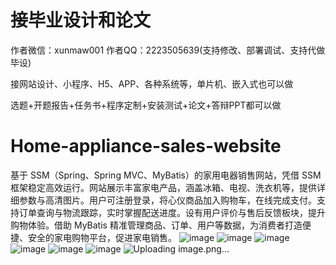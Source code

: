 # 接毕业设计和论文
作者微信：xunmaw001  作者QQ：2223505639(支持修改、部署调试、支持代做毕设)

接网站设计、小程序、H5、APP、各种系统等，单片机、嵌入式也可以做

选题+开题报告+任务书+程序定制+安装测试+论文+答辩PPT都可以做
# Home-appliance-sales-website
基于 SSM（Spring、Spring MVC、MyBatis）的家用电器销售网站，凭借 SSM 框架稳定高效运行。网站展示丰富家电产品，涵盖冰箱、电视、洗衣机等，提供详细参数与高清图片。用户可注册登录，将心仪商品加入购物车，在线完成支付。支持订单查询与物流跟踪，实时掌握配送进度。设有用户评价与售后反馈板块，提升购物体验。借助 MyBatis 精准管理商品、订单、用户等数据，为消费者打造便捷、安全的家电购物平台，促进家电销售。 
![image](https://github.com/user-attachments/assets/7bdaaef3-6606-4111-a347-61c75a68e072)
![image](https://github.com/user-attachments/assets/9d3fcf4b-2624-4ee2-9e01-5ff3dce09052)
![image](https://github.com/user-attachments/assets/1dbe4b5c-f40a-48d9-84f5-2dbd823ea0f3)
![image](https://github.com/user-attachments/assets/d74b2863-d75b-4927-89f7-1faab07d8a9e)
![image](https://github.com/user-attachments/assets/331215df-f760-43bd-9ca4-a8877cd79678)
![image](https://github.com/user-attachments/assets/e8441e03-23d6-4d88-a169-d25d465985da)
![Uploading image.png…]()
